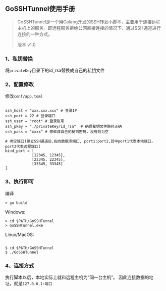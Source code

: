 ## GoSSHTunnel使用手册

> GoSSHTunnel是一个用Golang开发的SSH转发小脚本，主要用于连接远程主机上的服务。即远程服务拒绝公网直接连接的情况下，通过SSH通道进行连接的一种方式。
>
> 版本 v1.0

### 1、私钥替换

将`privateKey`目录下的id_rsa替换成自己的私钥文件


### 2、配置修改

修改`conf/app.toml`

```shell script

ssh_host = "xxx.xxx.xxx" # 登录IP
ssh_port = 22 # 登录端口
ssh_user = "root" # 登录账号
ssh_pkey = "./privateKey/id_rsa"  # 确保秘钥文件路径正确
ssh_pass = "xxxx" # 修改成自己的秘钥密码，没有则为空

# 绑定端口(建立SSH通道后,指向数据库端口, port1:port2,其中port1代表本地端口，port2代表远程端口)
bind_port = [
            [12345, 12345],
            [22345, 22345],
            [33345, 33345]
]
```

###  3、执行即可

编译

```
> go build
```




Windows:
```shell script
> cd $PATH/GoSSHTunnel
> GoSSHTunnel.exe
```

Linux/MacOS:

```shell script

$ cd $PATH/GoSSHTunnel
$ ./GoSSHTunnel

```

### 4、连接方式

执行脚本以后，本地实际上就和远程主机为“同一台主机”。
因此连接数据的地址，就是`127.0.0.1:端口`

